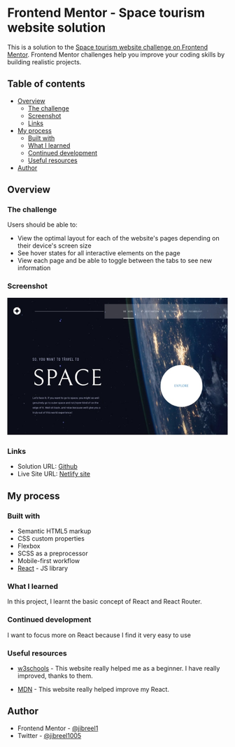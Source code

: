# Frontend Mentor - Space tourism website solution

This is a solution to the [Space tourism website challenge on Frontend Mentor](https://www.frontendmentor.io/challenges/space-tourism-multipage-website-gRWj1URZ3). Frontend Mentor challenges help you improve your coding skills by building realistic projects.

## Table of contents

-  [Overview](#overview)
   -  [The challenge](#the-challenge)
   -  [Screenshot](#screenshot)
   -  [Links](#links)
-  [My process](#my-process)
   -  [Built with](#built-with)
   -  [What I learned](#what-i-learned)
   -  [Continued development](#continued-development)
   -  [Useful resources](#useful-resources)
-  [Author](#author)

## Overview

### The challenge

Users should be able to:

-  View the optimal layout for each of the website's pages depending on their device's screen size
-  See hover states for all interactive elements on the page
-  View each page and be able to toggle between the tabs to see new information

### Screenshot

![The Homepage Screenshot](./screenshot.jpg)

### Links

-  Solution URL: [Github](https://github.com/jibreel1/space-tourism-app)
-  Live Site URL: [Netlify site](https://space-travel-app.netlify.app/)

## My process

### Built with

-  Semantic HTML5 markup
-  CSS custom properties
-  Flexbox
-  SCSS as a preprocessor
-  Mobile-first workflow
-  [React](https://reactjs.org/) - JS library

### What I learned

In this project, I learnt the basic concept of React and React Router.

### Continued development

I want to focus more on React because I find it very easy to use

### Useful resources

-  [w3schools](https://www.w3schools.com) - This website really helped me as a beginner. I have really improved, thanks to them.

-  [MDN](https://developer.mozilla.org/en-US/) - This website really helped improve my React.

## Author

-  Frontend Mentor - [@jibreel1](https://www.frontendmentor.io/profile/jibreel1)
-  Twitter - [@jibreel1005](https://www.twitter.com/jibreel1005)
